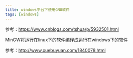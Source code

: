 ```yaml
---
title: windows平台下使用GNU软件
tags: [windows]
---
```


参考：https://www.cnblogs.com/tshua/p/5932501.html

MinGW将运行在linux下的软件编译成运行在windows下的软件

参考：http://www.xuebuyuan.com/1840078.html